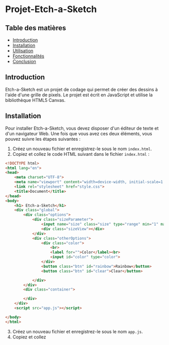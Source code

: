 # Projet-Etch-a-Sketch

## Table des matières

- [Introduction](#introduction)
- [Installation](#installation)
- [Utilisation](#utilisation)
- [Fonctionnalités](#fonctionnalités)
- [Conclusion](#conclusion)

## Introduction

Etch-a-Sketch est un projet de codage qui permet de créer des dessins à l'aide d'une grille de pixels. Le projet est écrit en JavaScript et utilise la bibliothèque HTML5 Canvas.

## Installation

Pour installer Etch-a-Sketch, vous devez disposer d'un éditeur de texte et d'un navigateur Web. Une fois que vous avez ces deux éléments, vous pouvez suivre les étapes suivantes :

1. Créez un nouveau fichier et enregistrez-le sous le nom `index.html`.
2. Copiez et collez le code HTML suivant dans le fichier `index.html` :

```html
<!DOCTYPE html>
<html lang="en">
<head>
    <meta charset="UTF-8">
    <meta name="viewport" content="width=device-width, initial-scale=1.0">
    <link rel="stylesheet" href="style.css">
    <title>Document</title>
</head>
<body>
    <h1> Etch-a-Sketch</h1>
    <div class="global">
        <div class="options">
            <div class="sizeParameter">
                <input name="size" class="size" type="range" min="1" max="60" value="16" />
                <div class="sizeView"></div>
            </div>
            <div class="otherOptions">
                <div class="color">
                    <br>
                    <label for="">Color</label><br>
                    <input id="color" type="color">
                </div>
                <button class="btn" id="rainbow">Rainbow</button>
                <button class="btn" id="clear">Clear</button>

            </div>
        </div>
        <div class="container">

        </div>
    </div>
    <script src="app.js"></script>

</body>
</html>
```

3. Créez un nouveau fichier et enregistrez-le sous le nom `app.js`.
4. Copiez et collez